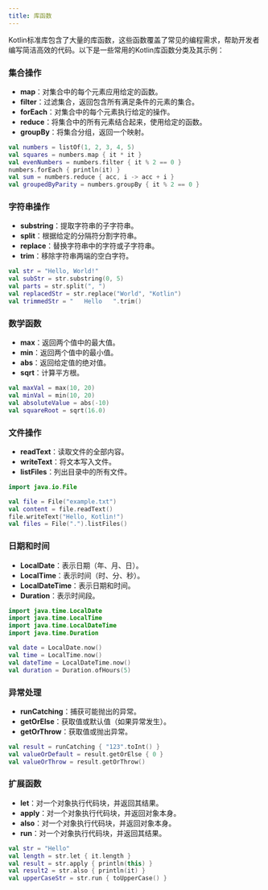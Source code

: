 ```yaml
---
title: 库函数
---
```


Kotlin标准库包含了大量的库函数，这些函数覆盖了常见的编程需求，帮助开发者编写简洁高效的代码。以下是一些常用的Kotlin库函数分类及其示例：

### 集合操作

- **map**：对集合中的每个元素应用给定的函数。
- **filter**：过滤集合，返回包含所有满足条件的元素的集合。
- **forEach**：对集合中的每个元素执行给定的操作。
- **reduce**：将集合中的所有元素结合起来，使用给定的函数。
- **groupBy**：将集合分组，返回一个映射。

```kotlin
val numbers = listOf(1, 2, 3, 4, 5)
val squares = numbers.map { it * it }
val evenNumbers = numbers.filter { it % 2 == 0 }
numbers.forEach { println(it) }
val sum = numbers.reduce { acc, i -> acc + i }
val groupedByParity = numbers.groupBy { it % 2 == 0 }
```

### 字符串操作

- **substring**：提取字符串的子字符串。
- **split**：根据给定的分隔符分割字符串。
- **replace**：替换字符串中的字符或子字符串。
- **trim**：移除字符串两端的空白字符。

```kotlin
val str = "Hello, World!"
val subStr = str.substring(0, 5)
val parts = str.split(", ")
val replacedStr = str.replace("World", "Kotlin")
val trimmedStr = "   Hello   ".trim()
```

### 数学函数

- **max**：返回两个值中的最大值。
- **min**：返回两个值中的最小值。
- **abs**：返回给定值的绝对值。
- **sqrt**：计算平方根。

```kotlin
val maxVal = max(10, 20)
val minVal = min(10, 20)
val absoluteValue = abs(-10)
val squareRoot = sqrt(16.0)
```

### 文件操作

- **readText**：读取文件的全部内容。
- **writeText**：将文本写入文件。
- **listFiles**：列出目录中的所有文件。

```kotlin
import java.io.File

val file = File("example.txt")
val content = file.readText()
file.writeText("Hello, Kotlin!")
val files = File(".").listFiles()
```

### 日期和时间

- **LocalDate**：表示日期（年、月、日）。
- **LocalTime**：表示时间（时、分、秒）。
- **LocalDateTime**：表示日期和时间。
- **Duration**：表示时间段。

```kotlin
import java.time.LocalDate
import java.time.LocalTime
import java.time.LocalDateTime
import java.time.Duration

val date = LocalDate.now()
val time = LocalTime.now()
val dateTime = LocalDateTime.now()
val duration = Duration.ofHours(5)
```

### 异常处理

- **runCatching**：捕获可能抛出的异常。
- **getOrElse**：获取值或默认值（如果异常发生）。
- **getOrThrow**：获取值或抛出异常。

```kotlin
val result = runCatching { "123".toInt() }
val valueOrDefault = result.getOrElse { 0 }
val valueOrThrow = result.getOrThrow()
```

### 扩展函数

- **let**：对一个对象执行代码块，并返回其结果。
- **apply**：对一个对象执行代码块，并返回对象本身。
- **also**：对一个对象执行代码块，并返回对象本身。
- **run**：对一个对象执行代码块，并返回其结果。

```kotlin
val str = "Hello"
val length = str.let { it.length }
val result = str.apply { println(this) }
val result2 = str.also { println(it) }
val upperCaseStr = str.run { toUpperCase() }
```
